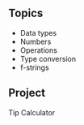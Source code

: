 ## Topics  
- Data types
- Numbers
- Operations
- Type conversion
- f-strings

## Project  
Tip Calculator
